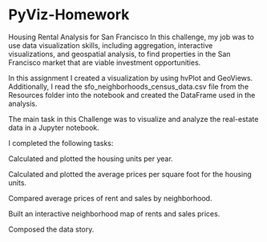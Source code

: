 # PyViz-Homework

Housing Rental Analysis for San Francisco
In this challenge, my job was to use data visualization skills, including aggregation, interactive visualizations, and geospatial analysis, to find properties in the San Francisco market that are viable investment opportunities.

In this assignment I created a visualization by using hvPlot and GeoViews. Additionally, I read the sfo_neighborhoods_census_data.csv file from the Resources folder into the notebook and created the DataFrame used in the analysis.

The main task in this Challenge was to visualize and analyze the real-estate data in a Jupyter notebook. 

I completed the following tasks:

Calculated and plotted the housing units per year.

Calculated and plotted the average prices per square foot for the housing units.

Compared average prices of rent and sales by neighborhood.

Built an interactive neighborhood map of rents and sales prices.

Composed the data story.

